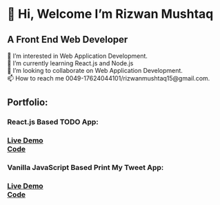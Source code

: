 <h1>👋 Hi, Welcome I’m Rizwan Mushtaq</h1>
<h2> A Front End Web Developer</h2>
👀 I’m interested in Web Application Development.</br>
🌱 I’m currently learning React.js and Node.js</br>
💞️ I’m looking to collaborate on Web Application Development.</br>
📫 How to reach me 0049-17624044101/rizwanmushtaq15@gmail.com.</br>


<h2>Portfolio:</h2>
  <h3>React.js Based TODO App:<h3>
  <a href='https://rizwanmushtaq.github.io/react_todo_app'>Live Demo</a></br>
  <a href='https://github.com/RizwanMushtaq/react_todo_app/tree/master'>Code</a></br>
    
  <h3>Vanilla JavaScript Based Print My Tweet App:<h3>
  <a href='https://rizwanmushtaq.github.io/PrintMyTweet/'>Live Demo</a></br>
  <a href='https://github.com/RizwanMushtaq/PrintMyTweet/tree/main'>Code</a></br>

<!---
RizwanMushtaq/RizwanMushtaq is a ✨ special ✨ repository because its `README.md` (this file) appears on your GitHub profile.
You can click the Preview link to take a look at your changes.
--->
